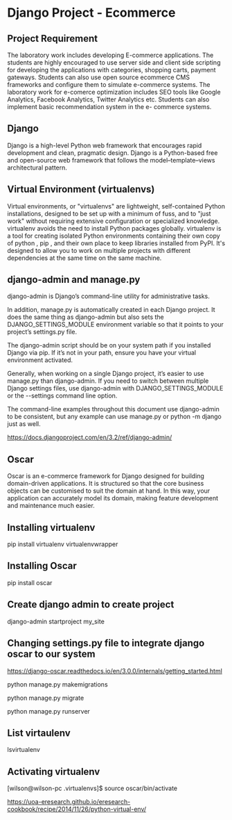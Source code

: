 # Django Project - Ecommerce

## Project Requirement
The laboratory work includes developing E-commerce applications. The students are highly
encouraged to use server side and client side scripting for developing the applications with
categories, shopping carts, payment gateways. Students can also use open source ecommerce
CMS frameworks and configure them to simulate e-commerce systems. The laboratory work
for e-comerce optimization includes SEO tools like Google Analytics, Facebook Analytics,
Twitter Analytics etc. Students can also implement basic recommendation system in the e-
commerce systems.

## Django
Django is a high-level Python web framework that encourages rapid development and clean, pragmatic design.
Django is a Python-based free and open-source web framework that follows the model–template–views architectural pattern.

## Virtual Environment (virtualenvs)
Virtual environments, or "virtualenvs" are lightweight, self-contained Python installations, designed to be set up with a minimum of fuss, and to "just work" without requiring extensive configuration or specialized knowledge. virtualenv avoids the need to install Python packages globally.
virtualenv is a tool for creating isolated Python environments containing their own copy of python , pip , and their own place to keep libraries installed from PyPI. It's designed to allow you to work on multiple projects with different dependencies at the same time on the same machine.

## django-admin and manage.py
django-admin is Django’s command-line utility for administrative tasks.

In addition, manage.py is automatically created in each Django project. It does the same thing as django-admin but also sets the DJANGO_SETTINGS_MODULE environment variable so that it points to your project’s settings.py file.

The django-admin script should be on your system path if you installed Django via pip. If it’s not in your path, ensure you have your virtual environment activated.

Generally, when working on a single Django project, it’s easier to use manage.py than django-admin. If you need to switch between multiple Django settings files, use django-admin with DJANGO_SETTINGS_MODULE or the --settings command line option.

The command-line examples throughout this document use django-admin to be consistent, but any example can use manage.py or python -m django just as well.

https://docs.djangoproject.com/en/3.2/ref/django-admin/

## Oscar
Oscar is an e-commerce framework for Django designed for building domain-driven applications. It is structured so that the core business objects can be customised to suit the domain at hand. In this way, your application can accurately model its domain, making feature development and maintenance much easier.

## Installing virtualenv

pip install virtualenv virtualenvwrapper

## Installing Oscar

pip install oscar

## Create django admin to create project

django-admin startproject my_site

## Changing settings.py file to integrate django oscar to our system

https://django-oscar.readthedocs.io/en/3.0.0/internals/getting_started.html

python manage.py makemigrations

python manage.py migrate

python manage.py runserver

## List virtaulenv
lsvirtualenv

## Activating virtualenv
[wilson@wilson-pc .virtualenvs]$ source oscar/bin/activate

https://uoa-eresearch.github.io/eresearch-cookbook/recipe/2014/11/26/python-virtual-env/

